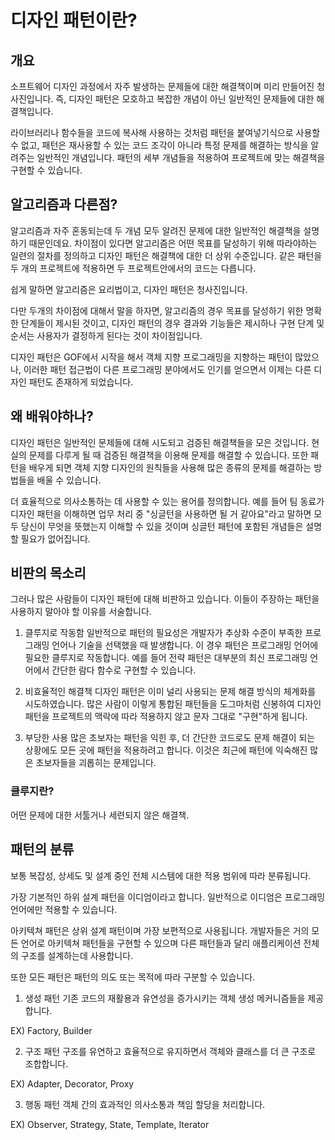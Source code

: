 # 디자인 패턴이란? #

## 개요 ##
소프트웨어 디자인 과정에서 자주 발생하는 문제들에 대한 해결책이며 미리 만들어진 청사진입니다. 즉, 디자인 패턴은 모호하고 복잡한 개념이 아닌 일반적인 문제들에 대한 해결책입니다.

라이브러리나 함수들을 코드에 복사해 사용하는 것처럼 패턴을 붙여넣기식으로 사용할 수 없고, 패턴은 재사용할 수 있는 코드 조각이 아니라 특정 문제를 해결하는 방식을 알려주는 일반적인 개념입니다. 패턴의 세부 개념들을 적용하여 프로젝트에 맞는 해결책을 구현할 수 있습니다.

## 알고리즘과 다른점? ##
알고리즘과 자주 혼동되는데 두 개념 모두 알려진 문제에 대한 일반적인 해결책을 설명하기 때문인데요. 차이점이 있다면 알고리즘은 어떤 목표를 달성하기 위해 따라야하는 일련의 절차를 정의하고 디자인 패턴은 해결책에 대한 더 상위 수준입니다. 같은 패턴을 두 개의 프로젝트에 적용하면 두 프로젝트안에서의 코드는 다릅니다.

쉽게 말하면 알고리즘은 요리법이고, 디자인 패턴은 청사진입니다.

다만 두개의 차이점에 대해서 말을 하자면, 알고리즘의 경우 목표를 달성하기 위한 명확한 단계들이 제시된 것이고, 디자인 패턴의 경우 결과와 기능들은 제시하나 구현 단계 및 순서는 사용자가 결정하게 된다는 것이 차이점입니다.

디자인 패턴은 GOF에서 시작을 해서 객체 지향 프로그래밍을 지향하는 패턴이 많았으나, 이러한 패턴 접근법이 다른 프로그래밍 분야에서도 인기를 얻으면서 이제는 다른 디자인 패턴도 존재하게 되었습니다.

## 왜 배워야하나? ##
디자인 패턴은 일반적인 문제들에 대해 시도되고 검증된 해결책들을 모은 것입니다. 현실의 문제를 다루게 될 때 검증된 해결책을 이용해 문제를 해결할 수 있습니다. 또한 패턴을 배우게 되면 객체 지향 디자인의 원칙들을 사용해 많은 종류의 문제를 해결하는 방법들을 배울 수 있습니다.

더 효율적으로 의사소통하는 데 사용할 수 있는 용어를 정의합니다. 예를 들어 팀 동료가 디자인 패턴을 이해하면 업무 처리 중 "싱글턴을 사용하면 될 거 같아요"라고 말하면 모두 당신이 무엇을 뜻했는지 이해할 수 있을 것이며 싱글턴 패턴에 포함된 개념들은 설명할 필요가 없어집니다.

## 비판의 목소리 ##
그러나 많은 사람들이 디자인 패턴에 대해 비판하고 있습니다. 이들이 주장하는 패턴을 사용하지 말아야 할 이유를 서술합니다.

1. 클루지로 작동함
일반적으로 패턴의 필요성은 개발자가 추상화 수준이 부족한 프로그래밍 언어나 기술을 선택했을 때 발생합니다. 이 경우 패턴은 프로그래밍 언어에 필요한 클루지로 작동합니다. 예를 들어 전략 패턴은 대부분의 최신 프로그래밍 언어에서 간단한 람다 함수로 구현할 수 있습니다.

2. 비효율적인 해결책
디자인 패턴은 이미 널리 사용되는 문제 해결 방식의 체계화를 시도하였습니다. 많은 사람이 이렇게 통합된 패턴들을 도그마처럼 신봉하여 디자인 패턴을 프로젝트의 맥락에 따라 적용하지 않고 문자 그대로 "구현"하게 됩니다.

3. 부당한 사용
많은 초보자는 패턴을 익힌 후, 더 간단한 코드로도 문제 해결이 되는 상황에도 모든 곳에 패턴을 적용하려고 합니다. 이것은 최근에 패턴에 익숙해진 많은 초보자들을 괴롭히는 문제입니다.

### 클루지란? ###
어떤 문제에 대한 서툴거나 세련되지 않은 해결책.

## 패턴의 분류 ##
보통 복잡성, 상세도 및 설계 중인 전체 시스템에 대한 적용 범위에 따라 분류됩니다.

가장 기본적인 하위 설계 패턴을 이디엄이라고 합니다. 일반적으로 이디엄은 프로그래밍 언어에만 적용할 수 있습니다.

아키텍쳐 패턴은 상위 설계 패턴이며 가장 보편적으로 사용됩니다. 개발자들은 거의 모든 언어로 아키텍쳐 패턴들을 구현할 수 있으며 다른 패턴들과 달리 애플리케이션 전체의 구조를 설계하는데 사용합니다.

또한 모든 패턴은 패턴의 의도 또는 목적에 따라 구분할 수 있습니다.

1. 생성 패턴
기존 코드의 재활용과 유연성을 증가시키는 객체 생성 메커니즘들을 제공합니다.

EX) Factory, Builder

2. 구조 패턴
구조를 유연하고 효율적으로 유지하면서 객체와 클래스를 더 큰 구조로 조합합니다.

EX) Adapter, Decorator, Proxy

3. 행동 패턴
객체 간의 효과적인 의사소통과 책임 할당을 처리합니다.

EX) Observer, Strategy, State, Template, Iterator
